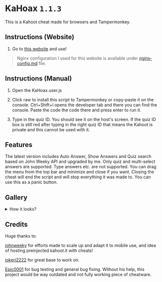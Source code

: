 
# KaHoax `1.1.3`

This is a Kahoot cheat made for browsers and Tampermonkey.

## Instructions (Website)

1. Go to [this website](https://kahoax.krwclassic.com) and use!

> Nginx configuration I used for this website is available under [nginx-config.md](https://github.com/KRWCLASSIC/KaHoax/blob/main/nginx-config.md) file.

## Instructions (Manual)

1. Open the KaHoax.user.js

2. Click raw to install this script to Tampermonkey or copy-paste it on the console. Ctrl+Shift+i opens the developer tab and there you can find the console. Paste the code the code there and press enter to run it.

3. Type in the quiz ID. You should see it on the host's screen. If the quiz ID box is still red after typing in the right quiz ID that means the Kahoot is private and this cannot be used with it.

## Features

The latest version includes Auto Answer, Show Answers and Quiz search based on John Weeky API and upgraded by me. Only quiz and multi-select answers are supported. Type answers etc. are not supported. You can drag the menu from the top bar and minimize and close if you want. Closing the cheat will end the script and will stop everything it was made to. You can use this as a panic button.

## Gallery

<details>
<summary>How it looks?</summary>

![KaHoax1](https://github.com/user-attachments/assets/1fe21909-7c32-4b12-89d4-955e1b95eb0e)

![KaHoax2](https://github.com/user-attachments/assets/6ad6c3df-22d2-421b-9989-482c36cc6e25)

![Kahoax3](https://github.com/user-attachments/assets/240db06c-5d09-46a6-bc22-f9cf1acd2faa)

</details>

## Credits

Huge thanks to:

[johnweeky](https://github.com/johnweeky) for efforts made to scale up and adapt it to mobile use, and idea of hosting preinjected kahoot.it with cheats!

[jokeri2222](github.com/jokeri2222) for great base to work on.

[Epic0001](https://github.com/Epic0001) for bug testing and general bug fixing. Without his help, this project would be way outdated and not fully working piece of cheatware.
